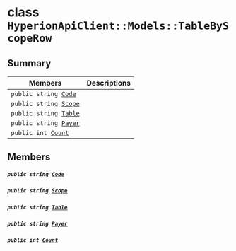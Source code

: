 # class `HyperionApiClient::Models::TableByScopeRow` 

## Summary

 Members                                | Descriptions                                
----------------------------------------|---------------------------------------------
`public string `[`Code`](#class_hyperion_api_client_1_1_models_1_1_table_by_scope_row_1a3e3a861ea30ec6d94dbaba3f93fea8f3) | 
`public string `[`Scope`](#class_hyperion_api_client_1_1_models_1_1_table_by_scope_row_1aa7b591ef912a1096146accedc620c2a0) | 
`public string `[`Table`](#class_hyperion_api_client_1_1_models_1_1_table_by_scope_row_1ac174a08e3080557ca4cbe836f12fd5bb) | 
`public string `[`Payer`](#class_hyperion_api_client_1_1_models_1_1_table_by_scope_row_1a6608e5d25e3fe2dea28a444f5b629e31) | 
`public int `[`Count`](#class_hyperion_api_client_1_1_models_1_1_table_by_scope_row_1aad462966ed963f892117056de1eba502) | 

## Members

##### `public string `[`Code`](#class_hyperion_api_client_1_1_models_1_1_table_by_scope_row_1a3e3a861ea30ec6d94dbaba3f93fea8f3) 

##### `public string `[`Scope`](#class_hyperion_api_client_1_1_models_1_1_table_by_scope_row_1aa7b591ef912a1096146accedc620c2a0) 

##### `public string `[`Table`](#class_hyperion_api_client_1_1_models_1_1_table_by_scope_row_1ac174a08e3080557ca4cbe836f12fd5bb) 

##### `public string `[`Payer`](#class_hyperion_api_client_1_1_models_1_1_table_by_scope_row_1a6608e5d25e3fe2dea28a444f5b629e31) 

##### `public int `[`Count`](#class_hyperion_api_client_1_1_models_1_1_table_by_scope_row_1aad462966ed963f892117056de1eba502) 

